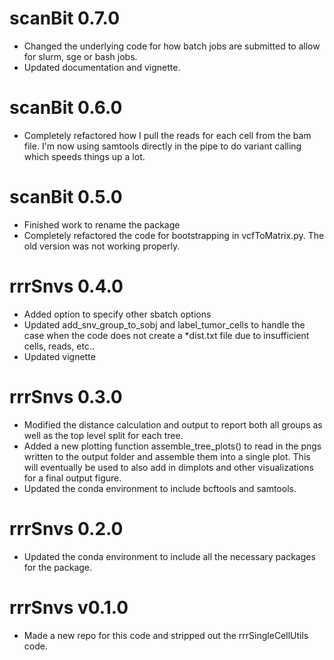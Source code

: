# scanBit 0.7.0
- Changed the underlying code for how batch jobs are submitted to allow for slurm, sge or bash jobs.
- Updated documentation and vignette.

# scanBit 0.6.0
- Completely refactored how I pull the reads for each cell from the bam file. I'm now using samtools directly in the pipe to do variant calling which speeds things up a lot.

# scanBit 0.5.0
- Finished work to rename the package
- Completely refactored the code for bootstrapping in vcfToMatrix.py. The old version was not working properly.

# rrrSnvs 0.4.0
- Added option to specify other sbatch options
- Updated add_snv_group_to_sobj and label_tumor_cells to handle the case when the code does not create a *dist.txt file due to insufficient cells, reads, etc..
- Updated vignette

# rrrSnvs 0.3.0
- Modified the distance calculation and output to report both all groups as well as the top level split for each tree.
- Added a new plotting function assemble_tree_plots() to read in the pngs written to the output folder and assemble them into a single plot. This will eventually be used to also add in dimplots and other visualizations for a final output figure.
- Updated the conda environment to include bcftools and samtools.

# rrrSnvs 0.2.0
- Updated the conda environment to include all the necessary packages for the
package.

# rrrSnvs v0.1.0
- Made a new repo for this code and stripped out the rrrSingleCellUtils code.
